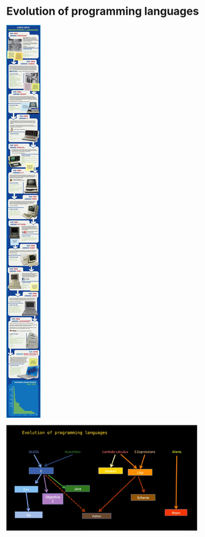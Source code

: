 # Evolution of programming languages


![Evolution of programming languages](/imagesposts/the-evolution-of-computer-programming-languages-infographic.jpg)

![evolution_of_programming_languages-2](/imagesposts/evolution_of_programming_languages-2.png#center)

